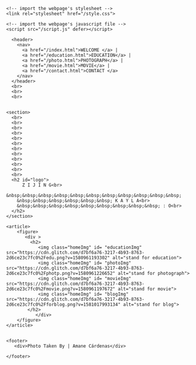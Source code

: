 
<!DOCTYPE html>
<html lang="en">
  <head>
    <title>Hello!</title>
    <meta charset="utf-8">
    <meta http-equiv="X-UA-Compatible" content="IE=edge">
    <meta name="viewport" content="width=device-width, initial-scale=1">
    
    <!-- import the webpage's stylesheet -->
    <link rel="stylesheet" href="/style.css">
    
    <!-- import the webpage's javascript file -->
    <script src="/script.js" defer></script>
  </head>  
  
  <body>
    
      <header>
        <nav>
          <a href="/index.html">WELCOME </a> |
          <a href="/education.html">EDUCATION</a> |
          <a href="/photo.html">PHOTOGRAPH</a> |
          <a href="/movie.html">MOVIE</a> | 
          <a href="/contact.html">CONTACT </a>
        </nav>
      </header>
      <br>
      <br>
      <br>
  
    
    <section>
      <br>
      <br>
      <br>
      <br>
      <br>
      <br>
      <br>
      <br>
      <br>
      <br>
      <br>
      <br>
      <h2 id="logo">
          Z I J I N G<br>
          &nbsp;&nbsp;&nbsp;&nbsp;&nbsp;&nbsp;&nbsp;&nbsp;&nbsp;&nbsp;&nbsp;
        &nbsp;&nbsp;&nbsp;&nbsp;&nbsp;&nbsp; K A Y L A<br>
        &nbsp;&nbsp;&nbsp;&nbsp;&nbsp;&nbsp;&nbsp;&nbsp;&nbsp; : O<br>          
      </h2>
    </section>

    <article>    
        <figure>
           <div >
             <h2>
                <img class="homeImg" id= "educationImg" src="https://cdn.glitch.com/d7bf6a76-3217-4b93-8763-2d6ce23c7fc0%2Fedu.png?v=1580961193302" alt="stand for education">      
                <img class="homeImg" id= "photoImg" src="https://cdn.glitch.com/d7bf6a76-3217-4b93-8763-2d6ce23c7fc0%2Fphotp.png?v=1580961226652" alt="stand for photograph">
                <img class="homeImg" id= "movieImg" src="https://cdn.glitch.com/d7bf6a76-3217-4b93-8763-2d6ce23c7fc0%2Fmovie.png?v=1580961197672" alt="stand for movie">
                <img class="homeImg" id= "blogImg" src="https://cdn.glitch.com/d7bf6a76-3217-4b93-8763-2d6ce23c7fc0%2Fforblog.png?v=1581017993134" alt="stand for blog">
            </h2> 
               </div>
        </figure>
    </article>   
    

    <footer>
       <div>Photo Taken By | Amane Cárdenas</div>
    
    </footer>
    

  </body>
</html>

